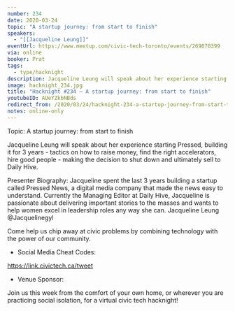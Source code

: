 ```yaml
---
number: 234
date: 2020-03-24
topic: "A startup journey: from start to finish"
speakers:
  - "[[Jacqueline Leung]]"
eventUrl: https://www.meetup.com/civic-tech-toronto/events/269070399
via: online
booker: Prat
tags:
  - type/hacknight
description: Jacqueline Leung will speak about her experience starting Pressed, building it for 3 years - tactics on how to raise money, find the right accelerators, hire good people - making the decision to shut down and ultimately sell to Daily Hive.
image: hacknight_234.jpg
title: "Hacknight #234 – A startup journey: from start to finish"
youtubeID: AUeYZkbNBds
redirect_from: /2020/03/24/hacknight-234-a-startup-journey-from-start-to-finish-with-jacqueline-leung/
notes: online-only
---
```


Topic: A startup journey: from start to finish

Jacqueline Leung will speak about her experience starting Pressed, building it for 3 years - tactics on how to raise money, find the right accelerators, hire good people - making the decision to shut down and ultimately sell to Daily Hive.

Presenter Biography:
Jacqueline spent the last 3 years building a startup called Pressed News, a digital media company that made the news easy to understand. Currently the Managing Editor at Daily Hive, Jacqueline is passionate about delivering important stories to the masses and wants to help women excel in leadership roles any way she can.
Jacqueline Leung @Jacquelinegyl

Come help us chip away at civic problems by combining technology with the power of our community.

+ Social Media Cheat Codes:

https://link.civictech.ca/tweet

+ Venue Sponsor:

Join us this week from the comfort of your own home, or wherever you are practicing social isolation, for a virtual civic tech hacknight!

